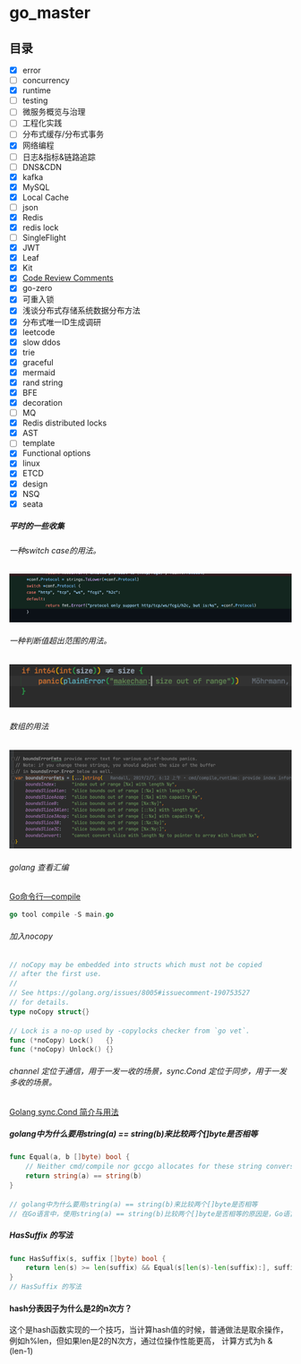 # go_master

## 目录
- [x] error 
- [ ] concurrency
- [x] runtime
- [ ] testing
- [ ] 微服务概览与治理
- [ ] 工程化实践
- [ ] 分布式缓存/分布式事务
- [x] 网络编程
- [ ] 日志&指标&链路追踪
- [ ] DNS&CDN
- [x] kafka
- [x] MySQL
- [x] Local Cache
- [ ] json
- [x] Redis
- [x] redis lock
- [ ] SingleFlight
- [x] JWT
- [x] Leaf
- [x] Kit
- [x] [Code Review Comments](https://github.com/golang/go/wiki/CodeReviewComments)
- [x] go-zero
- [x] 可重入锁
- [x] 浅谈分布式存储系统数据分布方法
- [x] 分布式唯一ID生成调研
- [x] leetcode
- [x] slow ddos
- [x] trie
- [x] graceful
- [x] mermaid
- [x] rand string
- [x] BFE
- [x] decoration
- [ ] MQ
- [x] Redis distributed locks
- [x] AST
- [ ] template
- [x] Functional options
- [x] linux
- [x] ETCD
- [x] design
- [x] NSQ
- [x] seata

##### 平时的一些收集

###### 一种switch case的用法。
![](./doc/img.png)

###### 一种判断值超出范围的用法。
![](./doc/img_1.png)

###### 数组的用法
![](./doc/img_2.png)

###### golang 查看汇编
[Go命令行—compile](http://t.zoukankan.com/linguoguo-p-11699006.html)
```go
go tool compile -S main.go
```

###### 加入nocopy 
```go
// noCopy may be embedded into structs which must not be copied
// after the first use.
//
// See https://golang.org/issues/8005#issuecomment-190753527
// for details.
type noCopy struct{}

// Lock is a no-op used by -copylocks checker from `go vet`.
func (*noCopy) Lock()   {}
func (*noCopy) Unlock() {}
```

###### channel 定位于通信，用于一发一收的场景，sync.Cond 定位于同步，用于一发多收的场景。
[Golang sync.Cond 简介与用法](https://blog.csdn.net/K346K346/article/details/95673050)

##### golang中为什么要用string(a) == string(b)来比较两个[]byte是否相等
```go
func Equal(a, b []byte) bool {
	// Neither cmd/compile nor gccgo allocates for these string conversions.
	return string(a) == string(b)
}

// golang中为什么要用string(a) == string(b)来比较两个[]byte是否相等
// 在Go语言中，使用string(a) == string(b)比较两个[]byte是否相等的原因是，Go语言中的slice类型（包括[]byte）是引用透明的，也就是说，不论是声明还是使用slice，底层都会为其分配一块连续的内存空间。因此，如果两个slice的内容相同，那么它们在内存中的地址也是相同的，这时使用==比较它们是否相等是可以的。否则，如果两个slice的内容不同，那么使用==比较它们会返回false，因为它们在内存中的地址不同。因此，在使用slice类型进行比较时，通常使用string(a) == string(b)来比较两个slice是否相等。

```

##### HasSuffix 的写法

```go
func HasSuffix(s, suffix []byte) bool {
	return len(s) >= len(suffix) && Equal(s[len(s)-len(suffix):], suffix)
}
// HasSuffix 的写法
```

#### hash分表因子为什么是2的n次方？
这个是hash函数实现的一个技巧，当计算hash值的时候，普通做法是取余操作，例如h%len，但如果len是2的N次方，通过位操作性能更高，
计算方式为h & (len-1)